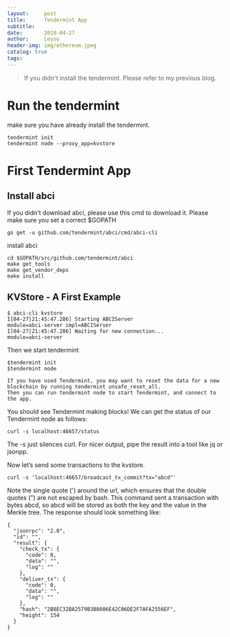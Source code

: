 ```yaml
---
layout:     post
title:      Tendermint App
subtitle:  
date:       2018-04-27
author:     Leyou
header-img: img/ethereum.jpeg
catalog: true
tags:   
---
```


> If you didn't install the tendermint. Please refer to my previous blog.

# Run the tendermint
make sure you have already install the tendermint.
```
tendermint init
tendermint node --proxy_app=kvstore
```

# First Tendermint App
## Install abci
If you didn't download abci, please use this cmd to download it.
Please make sure you set a correct $GOPATH
```
go get -u github.com/tendermint/abci/cmd/abci-cli
```
install abci
```
cd $GOPATH/src/github.com/tendermint/abci
make get_tools
make get_vendor_deps
make install
```
## KVStore - A First Example
```
$ abci-cli kvstore
I[04-27|21:45:47.286] Starting ABCIServer                          module=abci-server impl=ABCIServer
I[04-27|21:45:47.286] Waiting for new connection...                module=abci-server 
```
Then we start tendermint
```
$tendermint init
$tendermint node

If you have used Tendermint, you may want to reset the data for a new blockchain by running tendermint unsafe_reset_all. 
Then you can run tendermint node to start Tendermint, and connect to the app. 
```
You should see Tendermint making blocks! We can get the status of our Tendermint node as follows:
```
curl -s localhost:46657/status
```
The -s just silences curl. For nicer output, pipe the result into a tool like jq or jsonpp.

Now let’s send some transactions to the kvstore.
```
curl -s 'localhost:46657/broadcast_tx_commit?tx="abcd"'
```
Note the single quote (') around the url, which ensures that the double quotes (") 
are not escaped by bash. This command sent a transaction with bytes abcd, so abcd
will be stored as both the key and the value in the Merkle tree. The response should look something like:
```
{
  "jsonrpc": "2.0",
  "id": "",
  "result": {
    "check_tx": {
      "code": 0,
      "data": "",
      "log": ""
    },
    "deliver_tx": {
      "code": 0,
      "data": "",
      "log": ""
    },
    "hash": "2B8EC32BA2579B3B8606E42C06DE2F7AFA2556EF",
    "height": 154
  }
}
```
